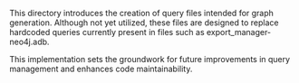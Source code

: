 This directory introduces the creation of query files intended for graph generation.
Although not yet utilized, these files are designed to replace hardcoded queries currently present in files such as export_manager-neo4j.adb.

This implementation sets the groundwork for future improvements in query management and enhances code maintainability.
